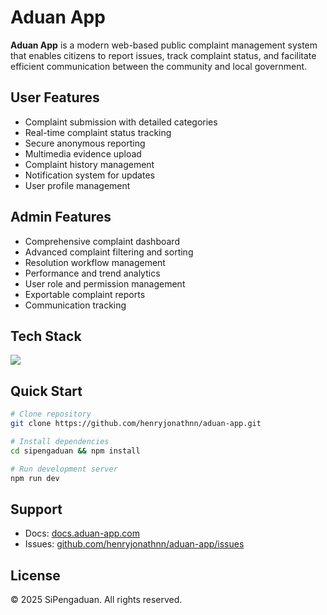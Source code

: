 # Aduan App

**Aduan App** is a modern web-based public complaint management system that enables citizens to report issues, track complaint status, and facilitate efficient communication between the community and local government.

## User Features
- Complaint submission with detailed categories
- Real-time complaint status tracking
- Secure anonymous reporting
- Multimedia evidence upload
- Complaint history management
- Notification system for updates
- User profile management

## Admin Features
- Comprehensive complaint dashboard
- Advanced complaint filtering and sorting
- Resolution workflow management
- Performance and trend analytics
- User role and permission management
- Exportable complaint reports
- Communication tracking

## Tech Stack
<p>
  <img src="https://skillicons.dev/icons?i=mysql,express,react,nodejs,vite,tailwind,sequelize&perline=7" />
</p>

## Quick Start
```bash
# Clone repository
git clone https://github.com/henryjonathnn/aduan-app.git

# Install dependencies
cd sipengaduan && npm install

# Run development server
npm run dev
```

## Support
- Docs: [docs.aduan-app.com](https://github.com/henryjonathnn/aduan-app.git)
- Issues: [github.com/henryjonathnn/aduan-app/issues](https://github.com/henryjonathnn/aduan-app/issues)

## License
© 2025 SiPengaduan. All rights reserved.
